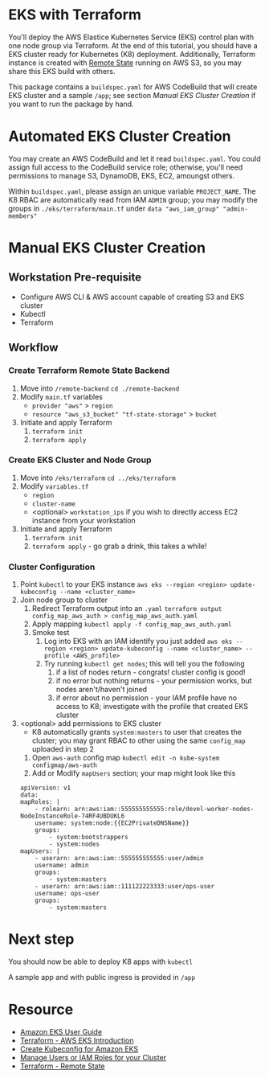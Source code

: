 # EKS with Terraform
You'll deploy the AWS Elastice Kubernetes Service (EKS) control plan with one node group via Terraform. At the end of this tutorial, you should have a EKS cluster ready for Kubernetes (K8) deployment. Additionally, Terraform instance is created with [Remote State](https://www.terraform.io/docs/state/remote.html) running on AWS S3, so you may share this EKS build with others.

This package contains a `buildspec.yaml` for AWS CodeBuild that will create EKS cluster and a sample `/app`; see section *Manual EKS Cluster Creation* if you want to run the package by hand.

# Automated EKS Cluster Creation
You may create an AWS CodeBuild and let it read `buildspec.yaml`. You could assign full access to the CodeBuild service role; otherwise, you'll need permissions to manage S3, DynamoDB, EKS, EC2, amoungst others.

Within `buildspec.yaml`, please assign an unique variable `PROJECT_NAME`. The K8 RBAC are automatically read from IAM `ADMIN` group; you may modify the groups in `./eks/terraform/main.tf` under `data "aws_iam_group" "admin-members"`

# Manual EKS Cluster Creation
## Workstation Pre-requisite
* Configure AWS CLI & AWS account capable of creating S3 and EKS cluster
* Kubectl
* Terraform
## Workflow
### Create Terraform Remote State Backend
1. Move into `/remote-backend`
    `cd ./remote-backend`
2. Modify `main.tf` variables
   * `provider "aws"` > `region`
   * `resource "aws_s3_bucket" "tf-state-storage"` > `bucket`
3. Initiate and apply Terraform
   1. `terraform init`
   2. `terraform apply`

### Create EKS Cluster and Node Group
1. Move into `/eks/terraform`
    `cd ../eks/terraform`
2. Modify `variables.tf`
   * `region`
   * `cluster-name`
   * \<optional> `workstation_ips` if you wish to directly access EC2 instance from your workstation 
3. Initiate and apply Terraform 
   1. `terraform init`
   2. `terraform apply` - go grab a drink, this takes a while!

### Cluster Configuration
1. Point `kubectl` to your EKS instance
`aws eks --region <region> update-kubeconfig --name <cluster_name>`
1. Join node group to cluster
   1. Redirect Terraform output into an `.yaml`
    `terraform output config_map_aws_auth > config_map_aws_auth.yaml`
   2. Apply mapping
    `kubectl apply -f config_map_aws_auth.yaml`
   3. Smoke test
      1. Log into EKS with an IAM identify you just added
        `aws eks --region <region> update-kubeconfig --name <cluster_name> --profile <AWS_profile>` 
      2. Try running `kubectl get nodes`; this will tell you the following
         1. if a list of nodes return - congrats! cluster config is good!
         2. if no error but nothing returns - your permission works, but nodes aren't/haven't joined
         3. if error about no permission - your IAM profile have no access to K8; investigate with the profile that created EKS cluster
2. \<optional> add permissions to EKS cluster
   * K8 automatically grants `system:masters` to user that creates the cluster; you may grant RBAC to other using the same `config_map` uploaded in step 2
    1. Open `aws-auth` config map
    `kubectl edit -n kube-system configmap/aws-auth`
    1. Add or Modify `mapUsers` section; your map might look like this
    ```
    apiVersion: v1
    data:
    mapRoles: |
        - rolearn: arn:aws:iam::555555555555:role/devel-worker-nodes-NodeInstanceRole-74RF4UBDUKL6
        username: system:node:{{EC2PrivateDNSName}}
        groups:
            - system:bootstrappers
            - system:nodes
    mapUsers: |
        - userarn: arn:aws:iam::555555555555:user/admin
        username: admin
        groups:
            - system:masters
        - userarn: arn:aws:iam::111122223333:user/ops-user
        username: ops-user
        groups:
            - system:masters
    ```
# Next step
You should now be able to deploy K8 apps with `kubectl`

A sample app and with public ingress is provided in `/app`

# Resource
* [Amazon EKS User Guide](https://docs.aws.amazon.com/eks/latest/userguide/eks-ug.pdf)
* [Terraform - AWS EKS Introduction](https://learn.hashicorp.com/terraform/aws/eks-intro)
* [Create Kubeconfig for Amazon EKS](https://docs.aws.amazon.com/eks/latest/userguide/create-kubeconfig.html)
* [Manage Users or IAM Roles for your Cluster](https://docs.aws.amazon.com/eks/latest/userguide/add-user-role.html)
* [Terraform - Remote State](https://www.terraform.io/docs/state/remote.html)